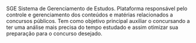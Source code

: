SGE
Sistema de Gerenciamento de Estudos. Plataforma responsável pelo controle e gerenciamento dos conteúdos e matérias relacionados a concursos públicos. Tem como objetivo principal auxiliar o concursando a ter uma análise mais precisa do tempo estudado e assim otimizar sua preparação para o concurso desejado.
